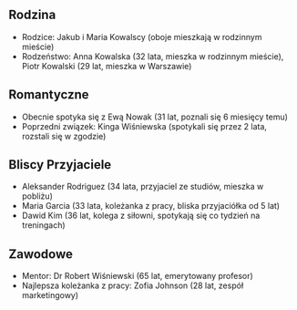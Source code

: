 ## Rodzina
* Rodzice: Jakub i Maria Kowalscy (oboje mieszkają w rodzinnym mieście)
* Rodzeństwo: Anna Kowalska (32 lata, mieszka w rodzinnym mieście), Piotr Kowalski (29 lat, mieszka w Warszawie)

## Romantyczne
* Obecnie spotyka się z Ewą Nowak (31 lat, poznali się 6 miesięcy temu)
* Poprzedni związek: Kinga Wiśniewska (spotykali się przez 2 lata, rozstali się w zgodzie)

## Bliscy Przyjaciele
* Aleksander Rodriguez (34 lata, przyjaciel ze studiów, mieszka w pobliżu)
* Maria Garcia (33 lata, koleżanka z pracy, bliska przyjaciółka od 5 lat)
* Dawid Kim (36 lat, kolega z siłowni, spotykają się co tydzień na treningach)

## Zawodowe
* Mentor: Dr Robert Wiśniewski (65 lat, emerytowany profesor)
* Najlepsza koleżanka z pracy: Zofia Johnson (28 lat, zespół marketingowy) 